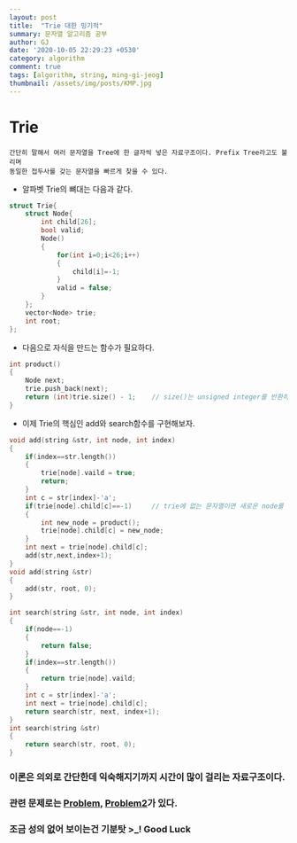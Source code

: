 ```yaml
---
layout: post
title:  "Trie 대한 밍기적"
summary: 문자열 알고리즘 공부
author: GJ
date: '2020-10-05 22:29:23 +0530'
category: algorithm
comment: true
tags: [algorithm, string, ming-gi-jeog]
thumbnail: /assets/img/posts/KMP.jpg
---
```



# Trie

    간단히 말해서 여러 문자열을 Tree에 한 글자씩 넣은 자료구조이다. Prefix Tree라고도 불리며
    동일한 접두사를 갖는 문자열을 빠르게 찾을 수 있다.


* 알파벳 Trie의 뼈대는 다음과 같다.


```cpp
struct Trie{
    struct Node{
        int child[26];
        bool valid;
        Node()
        {
            for(int i=0;i<26;i++)
            {
                child[i]=-1;
            }
            valid = false;
        }
    };
    vector<Node> trie;
    int root;
};
```

* 다음으로 자식을 만드는 함수가 필요하다.

```cpp
int product()
{
    Node next;
    trie.push_back(next);
    return (int)trie.size() - 1;    // size()는 unsigned integer를 반환하므로 int로 형변환해주는 습관을 갖자!
}
```

* 이제 Trie의 핵심인 add와 search함수를 구현해보자.


```cpp
void add(string &str, int node, int index)
{
    if(index==str.length())
    {
        trie[node].vaild = true;
        return;
    }
    int c = str[index]-'a';
    if(trie[node].child[c]==-1)     // trie에 없는 문자열이면 새로운 node를 만들어주자!
    {
        int new_node = product();
        trie[node].child[c] = new_node;
    }
    int next = trie[node].child[c];
    add(str,next,index+1);
}
void add(string &str)
{
    add(str, root, 0);
}

int search(string &str, int node, int index)
{
    if(node==-1)
    {
        return false;
    }
    if(index==str.length())
    {
        return trie[node].vaild;
    }
    int c = str[index]-'a';
    int next = trie[node].child[c];
    return search(str, next, index+1);
}
int search(string &str)
{
    return search(str, root, 0);
}
```


### 이론은 의외로 간단한데 익숙해지기까지 시간이 많이 걸리는 자료구조이다.
### 관련 문제로는 [Problem](https://www.acmicpc.net/problem/14425), [Problem2](https://www.acmicpc.net/problem/14426)가 있다.
### 조금 성의 없어 보이는건 기분탓 >_! Good Luck
